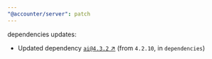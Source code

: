 ```yaml
---
"@accounter/server": patch
---
```

dependencies updates:
  - Updated dependency [`ai@4.3.2` ↗︎](https://www.npmjs.com/package/ai/v/4.3.2) (from `4.2.10`, in `dependencies`)
